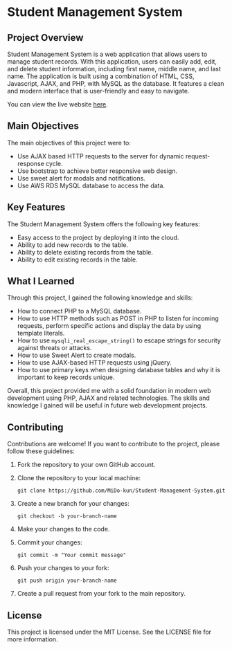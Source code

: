 # Student Management System

## Project Overview

Student Management System is a web application that allows users to manage student records. With this application, users can easily add, edit, and delete student information, including first name, middle name, and last name. The application is built using a combination of HTML, CSS, Javascript, AJAX, and PHP, with MySQL as the database. It features a clean and modern interface that is user-friendly and easy to navigate.

You can view the live website [here](https://student-management-system.mido-kun.repl.co/).

## Main Objectives

The main objectives of this project were to:

- Use AJAX based HTTP requests to the server for dynamic request-response cycle.
- Use bootstrap to achieve better responsive web design.
- Use sweet alert for modals and notifications.
- Use AWS RDS MySQL database to access the data.

## Key Features

The Student Management System offers the following key features:

- Easy access to the project by deploying it into the cloud.
- Ability to add new records to the table.
- Ability to delete existing records from the table.
- Ability to edit existing records in the table.

## What I Learned

Through this project, I gained the following knowledge and skills:

- How to connect PHP to a MySQL database.
- How to use HTTP methods such as POST in PHP to listen for incoming requests, perform specific actions and display the data by using template literals.
- How to use `mysqli_real_escape_string()` to escape strings for security against threats or attacks.
- How to use Sweet Alert to create modals.
- How to use AJAX-based HTTP requests using jQuery.
- How to use primary keys when designing database tables and why it is important to keep records unique.

Overall, this project provided me with a solid foundation in modern web development using PHP, AJAX and related technologies. The skills and knowledge I gained will be useful in future web development projects.

## Contributing

Contributions are welcome! If you want to contribute to the project, please follow these guidelines:

1. Fork the repository to your own GitHub account.

2. Clone the repository to your local machine:

   `git clone https://github.com/MiDo-kun/Student-Management-System.git`

3. Create a new branch for your changes:

   `git checkout -b your-branch-name`

4. Make your changes to the code.

5. Commit your changes:

   `git commit -m "Your commit message"`

6. Push your changes to your fork:

   `git push origin your-branch-name`

7. Create a pull request from your fork to the main repository.

## License

This project is licensed under the MIT License. See the LICENSE file for more information.
